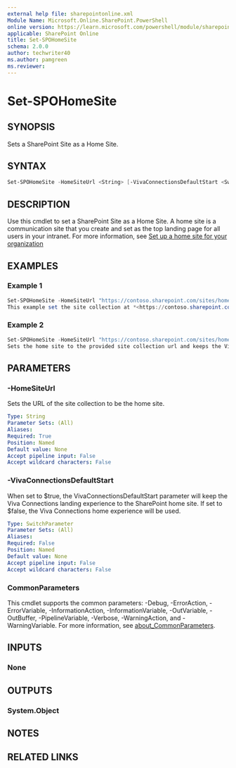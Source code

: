 ```yaml
---
external help file: sharepointonline.xml
Module Name: Microsoft.Online.SharePoint.PowerShell
online version: https://learn.microsoft.com/powershell/module/sharepoint-online/set-spohomesite
applicable: SharePoint Online
title: Set-SPOHomeSite
schema: 2.0.0
author: techwriter40
ms.author: pamgreen
ms.reviewer:
---
```


# Set-SPOHomeSite

## SYNOPSIS

Sets a SharePoint Site as a Home Site.

## SYNTAX

```powershell
Set-SPOHomeSite -HomeSiteUrl <String> [-VivaConnectionsDefaultStart <SwitchParameter>] [<CommonParameters>]
```

## DESCRIPTION

Use this cmdlet to set a SharePoint Site as a Home Site. A home site is a communication site that you create and set as the top landing page for all users in your intranet. For more information, see [Set up a home site for your organization](https://learn.microsoft.com/SharePoint/home-site)

## EXAMPLES

### Example 1

```powershell
Set-SPOHomeSite -HomeSiteUrl "https://contoso.sharepoint.com/sites/homesite"
This example set the site collection at *<https://contoso.sharepoint.com/sites/homesite>* as SharePoint Online Home Site.
```
### Example 2

```powershell
Set-SPOHomeSite -HomeSiteUrl "https://contoso.sharepoint.com/sites/homesite" -VivaConnectionsDefaultStart:$true
Sets the home site to the provided site collection url and keeps the Viva Connections landing experience to the SharePoint home site.
```

## PARAMETERS

### -HomeSiteUrl

Sets the URL of the site collection to be the home site.

```yaml
Type: String
Parameter Sets: (All)
Aliases:
Required: True
Position: Named
Default value: None
Accept pipeline input: False
Accept wildcard characters: False
```

### -VivaConnectionsDefaultStart
When set to $true, the VivaConnectionsDefaultStart parameter will keep the Viva Connections landing experience to the SharePoint home site. If set to $false, the Viva Connections home experience will be used. 

```yaml
Type: SwitchParameter
Parameter Sets: (All)
Aliases:
Required: False
Position: Named
Default value: None
Accept pipeline input: False
Accept wildcard characters: False
```

### CommonParameters

This cmdlet supports the common parameters: -Debug, -ErrorAction, -ErrorVariable, -InformationAction, -InformationVariable, -OutVariable, -OutBuffer, -PipelineVariable, -Verbose, -WarningAction, and -WarningVariable. For more information, see [about_CommonParameters](https://go.microsoft.com/fwlink/?LinkID=113216).

## INPUTS

### None

## OUTPUTS

### System.Object

## NOTES

## RELATED LINKS
